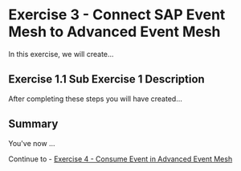 # Exercise 3 - Connect SAP Event Mesh to Advanced Event Mesh

In this exercise, we will create...

## Exercise 1.1 Sub Exercise 1 Description

After completing these steps you will have created...


## Summary

You've now ...

Continue to - [Exercise 4 - Consume Event in Advanced Event Mesh](../ex4/README.md)


